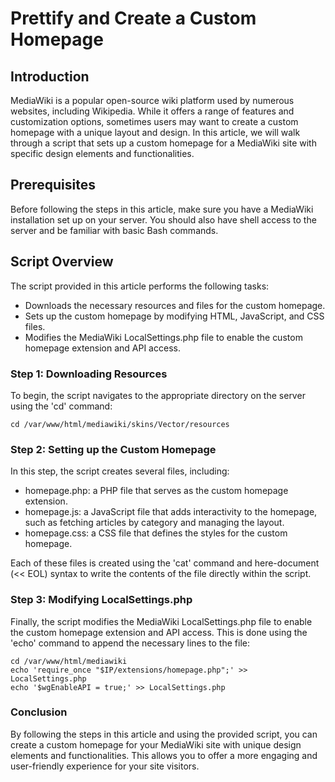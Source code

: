 # Prettify and Create a Custom Homepage

## Introduction

MediaWiki is a popular open-source wiki platform used by numerous websites, including Wikipedia. While it offers a range of features and customization options, sometimes users may want to create a custom homepage with a unique layout and design. In this article, we will walk through a script that sets up a custom homepage for a MediaWiki site with specific design elements and functionalities.

## Prerequisites

Before following the steps in this article, make sure you have a MediaWiki installation set up on your server. You should also have shell access to the server and be familiar with basic Bash commands.

## Script Overview

The script provided in this article performs the following tasks:

* Downloads the necessary resources and files for the custom homepage.
* Sets up the custom homepage by modifying HTML, JavaScript, and CSS files.
* Modifies the MediaWiki LocalSettings.php file to enable the custom homepage extension and API access.

### Step 1: Downloading Resources

To begin, the script navigates to the appropriate directory on the server using the 'cd' command:

```
cd /var/www/html/mediawiki/skins/Vector/resources
```

### Step 2: Setting up the Custom Homepage

In this step, the script creates several files, including:

* homepage.php: a PHP file that serves as the custom homepage extension.
* homepage.js: a JavaScript file that adds interactivity to the homepage, such as fetching articles by category and managing the layout.
* homepage.css: a CSS file that defines the styles for the custom homepage.

Each of these files is created using the 'cat' command and here-document (<< EOL) syntax to write the contents of the file directly within the script.

### Step 3: Modifying LocalSettings.php

Finally, the script modifies the MediaWiki LocalSettings.php file to enable the custom homepage extension and API access. This is done using the 'echo' command to append the necessary lines to the file:

```
cd /var/www/html/mediawiki
echo 'require_once "$IP/extensions/homepage.php";' >> LocalSettings.php
echo '$wgEnableAPI = true;' >> LocalSettings.php
```

### Conclusion

By following the steps in this article and using the provided script, you can create a custom homepage for your MediaWiki site with unique design elements and functionalities. This allows you to offer a more engaging and user-friendly experience for your site visitors.
